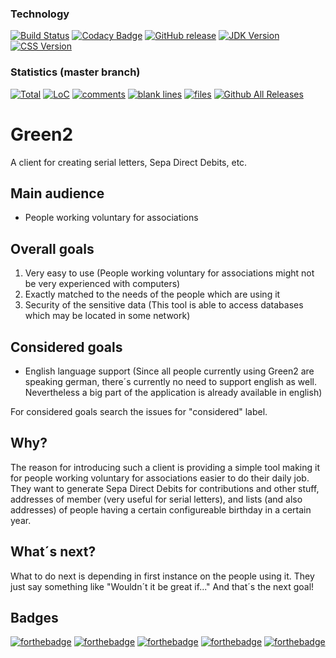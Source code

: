 ### Technology
[![Build Status](https://travis-ci.org/TrackerSB/Green2.svg?branch=master)](https://travis-ci.org/TrackerSB/Green2)
[![Codacy Badge](https://api.codacy.com/project/badge/Grade/9ca54dc10bd74e1bbd5235d70558d578)](https://www.codacy.com/app/junktogo/Green2?utm_source=github.com&amp;utm_medium=referral&amp;utm_content=TrackerSB/Green2&amp;utm_campaign=Badge_Grade)
[![GitHub release](https://img.shields.io/github/release/trackersb/green2.svg)](https://github.com/TrackerSB/Green2)
[![JDK Version](https://img.shields.io/badge/Java-11-blue.svg)](https://github.com/TrackerSB/Green2)
[![CSS Version](https://img.shields.io/badge/CSS-3-blue.svg)](https://github.com/TrackerSB/Green2)

### Statistics (master branch)
[![Total](https://tokei.rs/b1/github/TrackerSB/Green2?category=lines)](https://github.com/TrackerSB/Green2)
[![LoC](https://tokei.rs/b1/github/TrackerSB/Green2?category=code)](https://github.com/TrackerSB/Green2)
[![comments](https://tokei.rs/b1/github/TrackerSB/Green2?category=comments)](https://github.com/TrackerSB/Green2)
[![blank lines](https://tokei.rs/b1/github/TrackerSB/Green2?category=blanks)](https://github.com/TrackerSB/Green2)
[![files](https://tokei.rs/b1/github/TrackerSB/Green2?category=files)](https://github.com/TrackerSB/Green2)
[![Github All Releases](https://img.shields.io/github/downloads/TrackerSB/Green2/total.svg)](https://github.com/TrackerSB/Green2)

# Green2
A client for creating serial letters, Sepa Direct Debits, etc.

## Main audience
* People working voluntary for associations

## Overall goals
1. Very easy to use (People working voluntary for associations might not be very experienced with computers)
2. Exactly matched to the needs of the people which are using it
3. Security of the sensitive data (This tool is able to access databases which may be located in some network)

## Considered goals
* English language support (Since all people currently using Green2 are speaking german, there´s currently no need to support english as well. Nevertheless a big part of the application is already available in english)

For considered goals search the issues for "considered" label.

## Why?
The reason for introducing such a client is providing a simple tool making it for people working voluntary for associations easier to do their daily job. They want to generate Sepa Direct Debits for contributions and other stuff, addresses of member (very useful for serial letters), and lists (and also addresses) of people having a certain configureable birthday in a certain year.

## What´s next?
What to do next is depending in first instance on the people using it. They just say something like "Wouldn´t it be great if..." And that´s the next goal!

## Badges
[![forthebadge](http://forthebadge.com/images/badges/uses-css.svg)](http://forthebadge.com)
[![forthebadge](http://forthebadge.com/images/badges/uses-git.svg)](http://forthebadge.com)
[![forthebadge](http://forthebadge.com/images/badges/powered-by-responsibility.svg)](http://forthebadge.com)
[![forthebadge](http://forthebadge.com/images/badges/no-ragrets.svg)](http://forthebadge.com)
[![forthebadge](http://forthebadge.com/images/badges/uses-badges.svg)](http://forthebadge.com)
